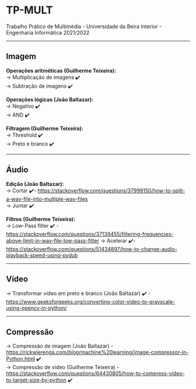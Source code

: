 # TP-MULT
Trabalho Prático de Multimédia - Universidade da Beira Interior - Engenharia Informática 2021/2022
***
## Imagem

**Operações aritméticas (Guilherme Teixeira):**   
-> Multiplicação de imagens :heavy_check_mark:  
-> Subtração de imagens :heavy_check_mark:  

**Operações lógicas (João Baltazar):**  
-> Negativo :heavy_check_mark:  
-> AND :heavy_check_mark:

**Filtragem (Guilherme Teixeira):**  
-> Threshold :heavy_check_mark:  
-> Preto e branco :heavy_check_mark:  
***
## Áudio

**Edição (João Baltazar):**   
-> Cortar :heavy_check_mark:- https://stackoverflow.com/questions/37999150/how-to-split-a-wav-file-into-multiple-wav-files   
-> Juntar :heavy_check_mark:  

**Filtros (Guilherme Teixeira):**   
-> Low-Pass filter :heavy_check_mark: - https://stackoverflow.com/questions/37139455/filtering-frequencies-above-limit-in-wav-file-low-pass-filter
-> Acelerar :heavy_check_mark:- https://stackoverflow.com/questions/51434897/how-to-change-audio-playback-speed-using-pydub
***
## Vídeo 
-> Transformar vídeo em preto e branco (João Baltazar) :heavy_check_mark: - https://www.geeksforgeeks.org/converting-color-video-to-grayscale-using-opencv-in-python/
***
## Compressão
-> Compressão de imagem (João Baltazar) - https://rickwierenga.com/blog/machine%20learning/image-compressor-in-Python.html :heavy_check_mark:   
-> Compressão de video (Guilherme Teixeira) - https://stackoverflow.com/questions/64430805/how-to-compress-video-to-target-size-by-python :heavy_check_mark:     
  
